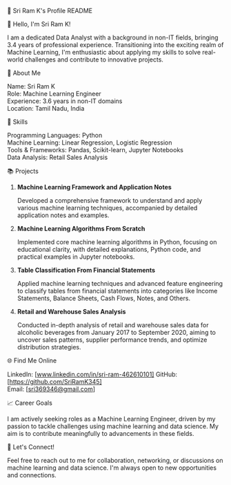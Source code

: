 💼 Sri Ram K's Profile README

👋 Hello, I'm Sri Ram K!

I am a dedicated Data Analyst with a background in non-IT fields, bringing 3.4 years of professional experience. Transitioning into the exciting realm of Machine Learning, I'm enthusiastic about applying my skills to solve real-world challenges and contribute to innovative projects.

🌟 About Me

Name: Sri Ram K  
Role: Machine Learning Engineer  
Experience: 3.6 years in non-IT domains  
Location: Tamil Nadu, India  

🔧 Skills

Programming Languages: Python  
Machine Learning: Linear Regression, Logistic Regression  
Tools & Frameworks: Pandas, Scikit-learn, Jupyter Notebooks  
Data Analysis: Retail Sales Analysis  

📚 Projects

1. **Machine Learning Framework and Application Notes**

   Developed a comprehensive framework to understand and apply various machine learning techniques, accompanied by detailed application notes and examples.

2. **Machine Learning Algorithms From Scratch**

   Implemented core machine learning algorithms in Python, focusing on educational clarity, with detailed explanations, Python code, and practical examples in Jupyter notebooks.

3. **Table Classification From Financial Statements**

   Applied machine learning techniques and advanced feature engineering to classify tables from financial statements into categories like Income Statements, Balance Sheets, Cash Flows, Notes, and Others.

4. **Retail and Warehouse Sales Analysis**

   Conducted in-depth analysis of retail and warehouse sales data for alcoholic beverages from January 2017 to September 2020, aiming to uncover sales patterns, supplier performance trends, and optimize distribution strategies.

🌐 Find Me Online

LinkedIn: [www.linkedin.com/in/sri-ram-462610101] 
GitHub: [https://github.com/SriRamK345]  
Email: [sri369346@gmail.com]

📈 Career Goals

I am actively seeking roles as a Machine Learning Engineer, driven by my passion to tackle challenges using machine learning and data science. My aim is to contribute meaningfully to advancements in these fields.

💬 Let's Connect!

Feel free to reach out to me for collaboration, networking, or discussions on machine learning and data science. I'm always open to new opportunities and connections.
